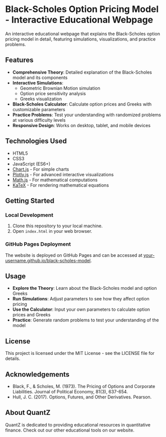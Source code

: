 # Black-Scholes Option Pricing Model - Interactive Educational Webpage

An interactive educational webpage that explains the Black-Scholes option pricing model in detail, featuring simulations, visualizations, and practice problems.

## Features

- **Comprehensive Theory**: Detailed explanation of the Black-Scholes model and its components
- **Interactive Simulations**: 
  - Geometric Brownian Motion simulation
  - Option price sensitivity analysis
  - Greeks visualization
- **Black-Scholes Calculator**: Calculate option prices and Greeks with customizable parameters
- **Practice Problems**: Test your understanding with randomized problems at various difficulty levels
- **Responsive Design**: Works on desktop, tablet, and mobile devices

## Technologies Used

- HTML5
- CSS3
- JavaScript (ES6+)
- [Chart.js](https://www.chartjs.org/) - For simple charts
- [Plotly.js](https://plotly.com/javascript/) - For advanced interactive visualizations
- [Math.js](https://mathjs.org/) - For mathematical computations
- [KaTeX](https://katex.org/) - For rendering mathematical equations

## Getting Started

### Local Development

1. Clone this repository to your local machine.
2. Open `index.html` in your web browser.

### GitHub Pages Deployment

The website is deployed on GitHub Pages and can be accessed at [your-username.github.io/black-scholes-model](https://your-username.github.io/black-scholes-model).

## Usage

- **Explore the Theory**: Learn about the Black-Scholes model and option Greeks
- **Run Simulations**: Adjust parameters to see how they affect option pricing
- **Use the Calculator**: Input your own parameters to calculate option prices and Greeks
- **Practice**: Generate random problems to test your understanding of the model

## License

This project is licensed under the MIT License - see the LICENSE file for details.

## Acknowledgements

- Black, F., & Scholes, M. (1973). The Pricing of Options and Corporate Liabilities. Journal of Political Economy, 81(3), 637-654.
- Hull, J. C. (2017). Options, Futures, and Other Derivatives. Pearson.

## About QuantZ

QuantZ is dedicated to providing educational resources in quantitative finance. Check out our other educational tools on our website. 